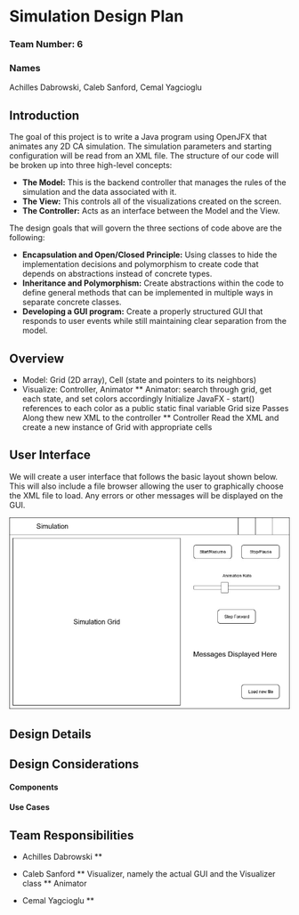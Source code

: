 # Simulation Design Plan
### Team Number: 6
### Names
Achilles Dabrowski,
Caleb Sanford,
Cemal Yagcioglu 

## Introduction
The goal of this project is to write a Java program using OpenJFX that animates any 2D CA simulation. The simulation
parameters and starting configuration will be read from an XML file. The structure of our code will be broken up into 
three high-level concepts:
- __The Model:__ This is the backend controller that manages the rules of the simulation and the data associated with
it.
- __The View:__ This controls all of the visualizations created on the screen.
- __The Controller:__ Acts as an interface between the Model and the View. 

The design goals that will govern the three sections of code above are the following:
- __Encapsulation and Open/Closed Principle:__ Using classes to hide the implementation decisions and polymorphism to 
create code that depends on abstractions instead of concrete types.
- __Inheritance and Polymorphism:__ Create abstractions within the code to define general methods that can be 
implemented in multiple ways in separate concrete classes.
- __Developing a GUI program:__ Create a properly structured GUI that responds to user events while 
still maintaining clear separation from the model.

## Overview
* Model: Grid (2D array), Cell (state and pointers to its neighbors)
* Visualize: Controller, Animator 
** Animator: search through grid, get each state, and set colors accordingly
Initialize JavaFX - start()
references to each color as a public static final variable 
Grid size 
Passes Along thew new XML to the controller
** Controller 
Read the XML and create a new instance of Grid with appropriate cells

## User Interface
We will create a user interface that follows the basic layout shown below. This will also include a file browser 
allowing the user to graphically choose the XML file to load. Any errors or other messages will be displayed on the 
GUI.

![alt text](CS308%20Simulation%20GUI.jpg)

## Design Details


## Design Considerations

#### Components

#### Use Cases


## Team Responsibilities

 * Achilles Dabrowski
 ** 

 * Caleb Sanford
 ** Visualizer, namely the actual GUI and the Visualizer class
** Animator 

 * Cemal Yagcioglu
 ** 

